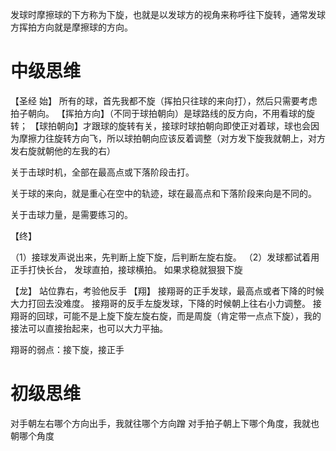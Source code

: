 发球时摩擦球的下方称为下旋，也就是以发球方的视角来称呼往下旋转，通常发球方挥拍方向就是摩擦球的方向。

# 中级思维

【圣经 始】
所有的球，首先我都不旋（挥拍只往球的来向打），然后只需要考虑拍子朝向。
【挥拍方向】（不同于球拍朝向）是球路线的反方向，不用看球的旋转；
【球拍朝向】才跟球的旋转有关，接球时球拍朝向即使正对着球，球也会因为摩擦力往旋转方向飞，所以球拍朝向应该反着调整（对方发下旋我就朝上，对方发右旋就朝他的左我的右）

关于击球时机，全部在最高点或下落阶段击打。

关于球的来向，就是重心在空中的轨迹，球在最高点和下落阶段来向是不同的。

关于击球力量，是需要练习的。



【终】

（1）接球发声说出来，先判断上旋下旋，后判断左旋右旋。
（2）发球都试着用正手打快长台，
发球直拍，接球横拍。
如果求稳就狠狠下旋


【龙】
站位靠右，考验他反手
【翔】
接翔哥的正手发球，最高点或者下降的时候大力打回去没难度。
接翔哥的反手左旋发球，下降的时候朝上往右小力调整。
接翔哥的回球，可能不是上旋下旋左旋右旋，而是周旋（肯定带一点点下旋），我的接法可以直接抬起来，也可以大力平抽。

翔哥的弱点：接下旋，接正手


# 初级思维
对手朝左右哪个方向出手，我就往哪个方向蹭
对手拍子朝上下哪个角度，我就也朝哪个角度

